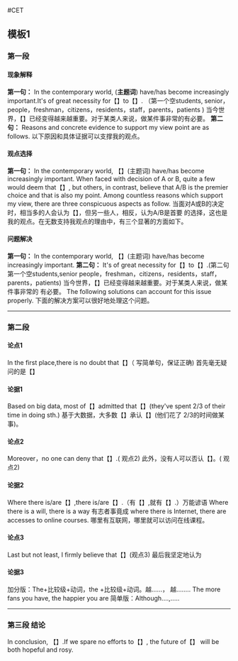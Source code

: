 #CET 
## 模板1
### 第一段
#### 现象解释
**第一句：** In the contemporary world, (**主题词**) have/has become increasingly 
important.It's of great necessity for【】to【】.
（第一个空students, senior，people，freshman，citizens，residents，staff，parents，patients )
当今世界，【】已经变得越来越重要。对于某类人来说，做某件事非常的有必要。
**第二句：** Reasons and concrete evidence to support my view point are as follows. 
以下原因和具体证据可以支撑我的观点。

#### 观点选择
**第一句：** In the contemporary world, 【】(主题词) have/has become increasingly important. When faced with decision of A or B, quite a few would deem that【】, but others, in contrast, believe that A/B is the premier choice and that is also my point. Among countless reasons which support my view, there are three conspicuous aspects as follow.
当面对A或B的决定时，相当多的人会认为【】，但另一些人，相反，认为A/B是首要 
的选择，这也是我的观点。在无数支持我观点的理由中，有三个显著的方面如下。

#### 问题解决
**第一句：** In the contemporary world, 【】(主题词) have/has become increasingly important. 
**第二句：** It's of great necessity for【】to【】.(第二句第一个空students,senior people，freshman，citizens，residents，staff，parents，patients)
当今世界，【】已经变得越来越重要。对于某类人来说，做某件事非常的 有必要。
The following solutions can account for this issue properly.
下面的解决方案可以很好地处理这个问题。

---
### 第二段
#### 论点1 
In the first place,there is no doubt that【】（ 写简单句，保证正确) 
首先毫无疑问的是【】
#### 论据1
Based on big data, most of【】admitted that【】(they've spent 2/3 of their time in doing sth.)
基于大数据，大多数【】承认【】(他们花了 2/3的时间做某事)。

#### 论点2
Moreover，no one can deny that【】.( 观点2)
此外，没有人可以否认【】。( 观点2)
#### 论据2
Where there is/are【】,there is/are【】.（有【】,就有【】.）万能谚语
Where there is a will, there is a way 有志者事竟成
where there is Internet, there are accesses to online courses.
哪里有互联网，哪里就可以访问在线课程。
#### 论点3
Last but not least, I firmly believe that【】(观点3) 最后我坚定地认为
#### 论据3
加分版：The+比较级+动词，the +比较级+动词。越......， 越........
The more fans you have, the happier you are
简单版：Although....,.....

---
### 第三段 结论
In conclusion, 【】.If we spare no efforts to【】, the future of【】 will be 
both hopeful and rosy.